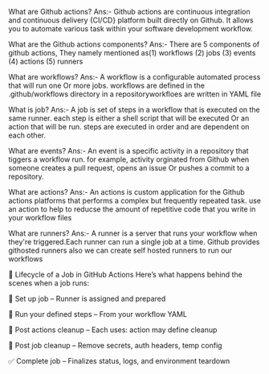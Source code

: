 What are Github actions?
Ans:- Github actions are continuous integration and continuous delivery {CI/CD} platform built directly on Github.
It allows you to automate various task within your software development workflow.


What are the Github actions components?
Ans:- There are 5 components of github actions, They namely mentioned as(1) workflows
(2) jobs
(3) events
(4) actions
(5) runners


What are workflows?
Ans:- A workflow is a configurable automated process that will run one Or more jobs.
workflows are defined in the .github/workflows directory in a repositoryworkfloes are written in YAML file

What is job?
Ans:- A job is set of steps in a workflow that is executed on the same runner.
each step is either a shell script that will be executed Or an action that will be run.
steps are executed in order and are dependent on each other.

What are events?
Ans:- An event is a specific activity in a repository that tiggers a workflow run.
for example, activity orginated from Github when someone creates a pull request, opens an issue Or pushes a commit to a repository.

What are actions?
Ans:- An actions is custom application for the Github actions platforms that performs a complex but frequently repeated task.
use an action to help to reducse the amount of repetitive code that you write in your workflow files

What are runners?
Ans:- A runner is a server that runs your workflow when they're triggered.Each runner can run a single job at a time.
Github provides githosted runners also we can create self hosted runners to run our workflows 


🔁 Lifecycle of a Job in GitHub Actions
Here’s what happens behind the scenes when a job runs:

🧱 Set up job – Runner is assigned and prepared

🔄 Run your defined steps – From your workflow YAML

🧹 Post actions cleanup – Each uses: action may define cleanup

🧼 Post job cleanup – Remove secrets, auth headers, temp config

✅ Complete job – Finalizes status, logs, and environment teardown

